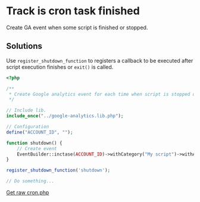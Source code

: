 Track is cron task finished
====================================================================================================
Create GA event when some script is finished or stopped.

Solutions
----------------------------------------------------------------------------------------------------
Use `register_shutdown_function` to registers a callback to be executed after script execution finishes or `exit()` is called.

```php
<?php

/**
 * Create Google analytics event for each time when script is stopped or finished.
 */

// Include lib.
include_once("../google-analytics.lib.php");

// Configuration
define("ACCOUNT_ID", "");

function shutdown() {
    // Create event
    EventBuilder::inctase(ACCOUNT_ID)->withCategory("My script")->withAction("finished")->createEvent();
}

register_shutdown_function('shutdown');

// Do something...

```
[Get raw cron.php](https://raw.githubusercontent.com/banadiga/PHP-Server-Side-Google-Analytics/master/cron-example/cron.php)
